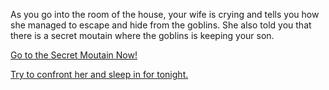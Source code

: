 As you go into the room of the house, your wife is crying and tells you how she managed to escape and hide from the goblins. She also told you that there is a secret moutain where the goblins is keeping your son.

[Go to the Secret Moutain Now!](2.md)

[Try to confront her and sleep in for tonight.](1-A.md)
